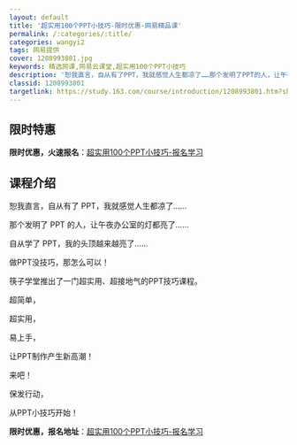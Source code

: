 ```yaml
---
layout: default
title: '超实用100个PPT小技巧-限时优惠-网易精品课'
permalink: /:categories/:title/
categories: wangyi2
tags: 网易提供
cover: 1208993801.jpg
keywords: 精选网课,网易云课堂,超实用100个PPT小技巧
description: '恕我直言，自从有了PPT，我就感觉人生都凉了……那个发明了PPT的人，让午夜办公室的灯都亮了……自从学了PPT，我的头顶'
classid: 1208993801
targetlink: https://study.163.com/course/introduction/1208993801.htm?share=1&shareId=1025206652&utm_campaign=share&utm_medium=iphoneShare&utm_source=&utm_u=1025206652
---
```


## 限时特惠

**限时优惠，火速报名**：[超实用100个PPT小技巧-报名学习](https://study.163.com/course/introduction/1208993801.htm?share=1&shareId=1025206652&utm_campaign=share&utm_medium=iphoneShare&utm_source=&utm_u=1025206652)

## 课程介绍

恕我直言，自从有了 PPT，我就感觉人生都凉了……

那个发明了 PPT 的人，让午夜办公室的灯都亮了……

自从学了 PPT，我的头顶越来越亮了……



做PPT没技巧，那怎么可以！

筷子学堂推出了一门超实用、超接地气的PPT技巧课程。

超简单，

超实用，

易上手，

让PPT制作产生新高潮！



来吧！

保发行动，

从PPT小技巧开始！

**限时优惠，报名地址**：[超实用100个PPT小技巧-报名学习](https://study.163.com/course/introduction/1208993801.htm?share=1&shareId=1025206652&utm_campaign=share&utm_medium=iphoneShare&utm_source=&utm_u=1025206652)

